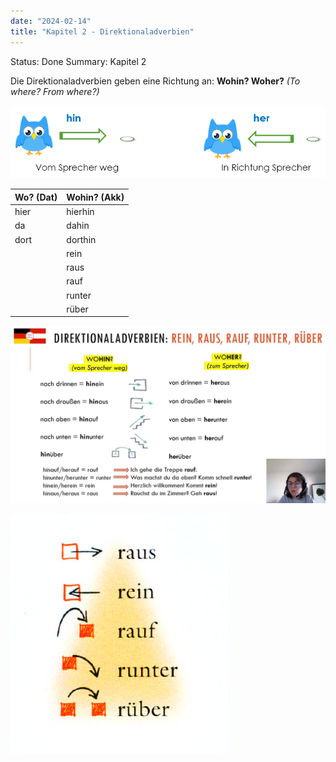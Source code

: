 ```yaml
---
date: "2024-02-14"
title: "Kapitel 2 - Direktionaladverbien"
---
```


Status: Done
Summary: Kapitel 2

Die Direktionaladverbien geben eine Richtung an: **Wohin? Woher?** *(To where? From where?)*

![Untitled](Untitled.png)

| Wo? (Dat) | Wohin? (Akk) |
| --------- | ------------ |
| hier      | hierhin      |
| da        | dahin        |
| dort      | dorthin      |
|           | rein         |
|           | raus         |
|           | rauf         |
|           | runter       |
|           | rüber        |

![Untitled](Untitled%201.png)

![Untitled](Untitled%202.png)
